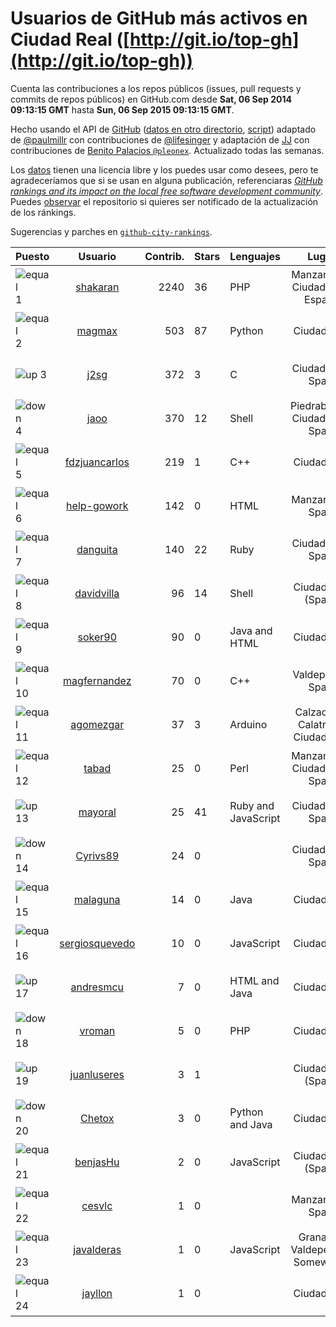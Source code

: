 
# Usuarios de GitHub más activos en Ciudad Real ([http://git.io/top-gh](http://git.io/top-gh))



  Cuenta las contribuciones a los repos públicos (issues, pull requests y commits de repos públicos) en GitHub.com desde  **Sat, 06 Sep 2014 09:13:15 GMT** hasta **Sun, 06 Sep 2015 09:13:15 GMT**.

  Hecho usando el API de [GitHub](http://github.com) ([datos en otro directorio](https://github.com/JJ/top-github-users-data/tree/master/data), [script](https://github.com/JJ/top-github-users)) adaptado de [@paulmillr](https://github.com/paulmillr) con contribuciones de [@lifesinger](https://github.com/lifesinger) y adaptación de [JJ](http://jj.github.io) con contribuciones de [Benito Palacios `@pleonex`](http://github.com/pleonex). Actualizado todas las semanas.

  Los [datos](https://github.com/JJ/top-github-users-data/tree/master/data) tienen una licencia libre y los puedes usar como desees, pero te agradeceríamos que si se usan en alguna publicación, referenciaras [*GitHub rankings and its impact on the local free software development community*](https://thewinnower.com/papers/github-rankings-and-its-impact-on-the-local-free-software-development-community). Puedes [observar](https://github.com/JJ/top-github-users-data/subscription) el repositorio si quieres ser notificado de la actualización de los ránkings.

  Sugerencias y parches en [`github-city-rankings`](http://github.com/JJ/github-city-rankings).


| Puesto   |  Usuario  |Contrib.| Stars | Lenguajes   |      Lugar      |  Avatar  |
|----------|:---------:|-------:|-------|-------------|:---------------:|----------|
|![equal](https://raw.githubusercontent.com/JJ/github-city-rankings/master/img/equal.gif) 1 | [shakaran](https://github.com/shakaran) | 2240 | 36 | PHP | Manzanares, Ciudad Real, España | <img src='https://avatars3.githubusercontent.com/u/14254?v=3&s=64' width="64" title='Ángel Guzmán Maeso'> |
|![equal](https://raw.githubusercontent.com/JJ/github-city-rankings/master/img/equal.gif) 2 | [magmax](https://github.com/magmax) | 503 | 87 | Python | Ciudad Real | <img src='https://avatars0.githubusercontent.com/u/584026?v=3&s=64' width="64" title='Miguel Ángel García'> |
|![up](https://raw.githubusercontent.com/JJ/github-city-rankings/master/img/up.gif) 3 | [j2sg](https://github.com/j2sg) | 372 | 3 | C | Ciudad Real, Spain | <img src='https://avatars0.githubusercontent.com/u/677220?v=3&s=64' width="64" title='Juan José Salazar García'> |
|![down](https://raw.githubusercontent.com/JJ/github-city-rankings/master/img/down.gif) 4 | [jaoo](https://github.com/jaoo) | 370 | 12 | Shell | Piedrabuena. Ciudad Real. Spain | <img src='https://avatars0.githubusercontent.com/u/690184?v=3&s=64' width="64" title='Jose Antonio Olivera Ortega'> |
|![equal](https://raw.githubusercontent.com/JJ/github-city-rankings/master/img/equal.gif) 5 | [fdzjuancarlos](https://github.com/fdzjuancarlos) | 219 | 1 | C++ | Ciudad Real | <img src='https://avatars0.githubusercontent.com/u/5560118?v=3&s=64' width="64" title=''> |
|![equal](https://raw.githubusercontent.com/JJ/github-city-rankings/master/img/equal.gif) 6 | [help-gowork](https://github.com/help-gowork) | 142 | 0 | HTML | Manzanares, Spain | <img src='https://avatars1.githubusercontent.com/u/13090983?v=3&s=64' width="64" title='GoWork'> |
|![equal](https://raw.githubusercontent.com/JJ/github-city-rankings/master/img/equal.gif) 7 | [danguita](https://github.com/danguita) | 140 | 22 | Ruby | Ciudad Real, Spain | <img src='https://avatars2.githubusercontent.com/u/126392?v=3&s=64' width="64" title='David Anguita'> |
|![equal](https://raw.githubusercontent.com/JJ/github-city-rankings/master/img/equal.gif) 8 | [davidvilla](https://github.com/davidvilla) | 96 | 14 | Shell | Ciudad Real (Spain) | <img src='https://avatars1.githubusercontent.com/u/838459?v=3&s=64' width="64" title='David Villa Alises'> |
|![equal](https://raw.githubusercontent.com/JJ/github-city-rankings/master/img/equal.gif) 9 | [soker90](https://github.com/soker90) | 90 | 0 | Java and HTML | Ciudad Real | <img src='https://avatars3.githubusercontent.com/u/8345188?v=3&s=64' width="64" title='Eduardo Parra'> |
|![equal](https://raw.githubusercontent.com/JJ/github-city-rankings/master/img/equal.gif) 10 | [magfernandez](https://github.com/magfernandez) | 70 | 0 | C++ | Valdepeñas, Spain | <img src='https://avatars3.githubusercontent.com/u/8645449?v=3&s=64' width="64" title='Miguel Ángel Gutierrez Fernández'> |
|![equal](https://raw.githubusercontent.com/JJ/github-city-rankings/master/img/equal.gif) 11 | [agomezgar](https://github.com/agomezgar) | 37 | 3 | Arduino | Calzada de Calatrava, Ciudad Real | <img src='https://avatars3.githubusercontent.com/u/11057399?v=3&s=64' width="64" title='Antonio Gómez'> |
|![equal](https://raw.githubusercontent.com/JJ/github-city-rankings/master/img/equal.gif) 12 | [tabad](https://github.com/tabad) | 25 | 0 | Perl | Manzanares, Ciudad Real, Spain | <img src='https://avatars1.githubusercontent.com/u/2183103?v=3&s=64' width="64" title='Tomás Abad'> |
|![up](https://raw.githubusercontent.com/JJ/github-city-rankings/master/img/up.gif) 13 | [mayoral](https://github.com/mayoral) | 25 | 41 | Ruby and JavaScript | Ciudad Real, Spain | <img src='https://avatars3.githubusercontent.com/u/5371?v=3&s=64' width="64" title='Luis Mayoral'> |
|![down](https://raw.githubusercontent.com/JJ/github-city-rankings/master/img/down.gif) 14 | [Cyrivs89](https://github.com/Cyrivs89) | 24 | 0 |  | Ciudad Real, Spain | <img src='https://avatars3.githubusercontent.com/u/5678211?v=3&s=64' width="64" title='Mario Romero'> |
|![equal](https://raw.githubusercontent.com/JJ/github-city-rankings/master/img/equal.gif) 15 | [malaguna](https://github.com/malaguna) | 14 | 0 | Java | Ciudad Real | <img src='https://avatars0.githubusercontent.com/u/1560266?v=3&s=64' width="64" title='Miguel Ángel'> |
|![equal](https://raw.githubusercontent.com/JJ/github-city-rankings/master/img/equal.gif) 16 | [sergiosquevedo](https://github.com/sergiosquevedo) | 10 | 0 | JavaScript | Ciudad Real | <img src='https://avatars0.githubusercontent.com/u/1688176?v=3&s=64' width="64" title='Sergio Sánchez'> |
|![up](https://raw.githubusercontent.com/JJ/github-city-rankings/master/img/up.gif) 17 | [andresmcu](https://github.com/andresmcu) | 7 | 0 | HTML and Java | Ciudad Real | <img src='https://avatars1.githubusercontent.com/u/7127924?v=3&s=64' width="64" title='Andrés Manrique'> |
|![down](https://raw.githubusercontent.com/JJ/github-city-rankings/master/img/down.gif) 18 | [vroman](https://github.com/vroman) | 5 | 0 | PHP | Ciudad Real | <img src='https://avatars0.githubusercontent.com/u/45230?v=3&s=64' width="64" title='Víctor Román Archidona'> |
|![up](https://raw.githubusercontent.com/JJ/github-city-rankings/master/img/up.gif) 19 | [juanluseres](https://github.com/juanluseres) | 3 | 1 |  | Ciudad Real (Spain) | <img src='https://avatars3.githubusercontent.com/u/11028079?v=3&s=64' width="64" title=''> |
|![down](https://raw.githubusercontent.com/JJ/github-city-rankings/master/img/down.gif) 20 | [Chetox](https://github.com/Chetox) | 3 | 0 | Python and Java | Ciudad Real | <img src='https://avatars1.githubusercontent.com/u/6731364?v=3&s=64' width="64" title='Jose Alberto Granados'> |
|![equal](https://raw.githubusercontent.com/JJ/github-city-rankings/master/img/equal.gif) 21 | [benjasHu](https://github.com/benjasHu) | 2 | 0 | JavaScript | Ciudad Real (Spain) | <img src='https://avatars1.githubusercontent.com/u/8950146?v=3&s=64' width="64" title='Benja Osuna'> |
|![equal](https://raw.githubusercontent.com/JJ/github-city-rankings/master/img/equal.gif) 22 | [cesvlc](https://github.com/cesvlc) | 1 | 0 |  | Manzanares, Spain | <img src='https://avatars1.githubusercontent.com/u/8170010?v=3&s=64' width="64" title='César'> |
|![equal](https://raw.githubusercontent.com/JJ/github-city-rankings/master/img/equal.gif) 23 | [javalderas](https://github.com/javalderas) | 1 | 0 | JavaScript | Granada / Valdepeñas / Somewhere | <img src='https://avatars0.githubusercontent.com/u/12311029?v=3&s=64' width="64" title='Juan A'> |
|![equal](https://raw.githubusercontent.com/JJ/github-city-rankings/master/img/equal.gif) 24 | [jayllon](https://github.com/jayllon) | 1 | 0 |  | Ciudad Real | <img src='https://avatars0.githubusercontent.com/u/10651380?v=3&s=64' width="64" title=''> |
